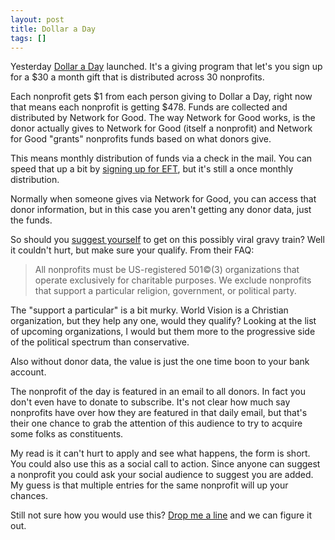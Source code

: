 ```yaml
---
layout: post
title: Dollar a Day
tags: []
---
```


Yesterday [Dollar a Day](https://dollaraday.co) launched. It's a giving program that let's you sign up for a $30 a month gift that is distributed across 30 nonprofits.

Each nonprofit gets $1 from each person giving to Dollar a Day, right now that means each nonprofit is getting $478. Funds are collected and distributed by Network for Good. The way Network for Good works, is the donor actually gives to Network for Good (itself a nonprofit) and Network for Good "grants" nonprofits funds based on what donors give.

This means monthly distribution of funds via a check in the mail. You can speed that up a bit by [signing up for EFT](http://www1.networkforgood.org/check/), but it's still a once monthly distribution.

Normally when someone gives via Network for Good, you can access that donor information, but in this case you aren't getting any donor data, just the funds.

So should you [suggest yourself](https://docs.google.com/forms/d/1n749fBYYt1DfMhPLG62WXYrrWVZQWtrofe4JwtqAq4k/viewform) to get on this possibly viral gravy train? Well it couldn't hurt, but make sure your qualify. From their FAQ:

> All nonprofits must be US-registered 501©(3) organizations that operate exclusively for charitable purposes. We exclude nonprofits that support a particular religion, government, or political party.

The "support a particular" is a bit murky. World Vision is a Christian organization, but they help any one, would they qualify? Looking at the list of upcoming organizations, I would but them more to the progressive side of the political spectrum than conservative.

Also without donor data, the value is just the one time boon to your bank account.

The nonprofit of the day is featured in an email to all donors. In fact you don't even have to donate to subscribe. It's not clear how much say nonprofits have over how they are featured in that daily email, but that's their one chance to grab the attention of this audience to try to acquire some folks as constituents.

My read is it can't hurt to apply and see what happens, the form is short. You could also use this as a social call to action. Since anyone can suggest a nonprofit you could ask your social audience to suggest you are added. My guess is that multiple entries for the same nonprofit will up your chances.

Still not sure how you would use this? [Drop me a line](jake@shoeinthedoor.com) and we can figure it out.
